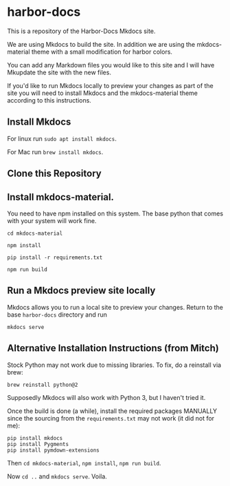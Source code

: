 # harbor-docs
This is a repository of the Harbor-Docs Mkdocs site.

We are using Mkdocs to build the site.  In addition we are using the mkdocs-material theme with a small modification for harbor colors.

You can add any Markdown files you would like to this site and I will have Mkupdate the site with the new files.

If you'd like to run Mkdocs locally to preview your changes as part of the site you will need to install Mkdocs and the mkdocs-material theme according to this instructions.

## Install Mkdocs
For linux run `sudo apt install mkdocs`.

For Mac run `brew install mkdocs`.

## Clone this Repository

## Install mkdocs-material.

You need to have npm installed on this system.  The base python that comes with your system will work fine.
    
`cd mkdocs-material` 

`npm install`

`pip install -r requirements.txt`

`npm run build`

## Run a Mkdocs preview site locally
Mkdocs allows you to run a local site to preview your changes.  Return to the base `harbor-docs` directory and run

`mkdocs serve`

## Alternative Installation Instructions (from Mitch)

Stock Python may not work due to missing libraries. To fix, do a reinstall via brew:

`brew reinstall python@2`

Supposedly Mkdocs will also work with Python 3, but I haven't tried it.

Once the build is done (a while), install the required packages MANUALLY since the sourcing from the `requirements.txt` may not work (it did not for me):

`pip install mkdocs`  
`pip install Pygments`  
`pip install pymdown-extensions`  
           
Then `cd mkdocs-material`, `npm install`, `npm run build`.

Now `cd ..` and `mkdocs serve`. Voila.



